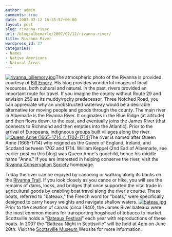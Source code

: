 ```yaml
---
author: admin
comments: true
date: 2007-02-12 16:35:57+00:00
layout: post
slug: rivanna-river
url: /blog/albemarle/2007/02/12/rivanna-river/
title: Rivanna River
wordpress_id: 27
categories:
- Names
- Native Americans
- Natural Areas
---
```


[![rivanna_billemory.jpg](http://www.locohistory.org/blog/wp-content/uploads/2007/02/rivanna_billemory.jpg)](http://www.locohistory.org/blog/2007/02/12/rivanna-river/rivanna_billemoryjpg-2/)The atmospheric photo of the Rivanna is provided courtesy of [Bill Emory](http://www.billemory.com). His blog provides wonderful images of local resources, both cultural and natural. In the past, rivers provided an important route for travel. If you imagine the county without Route 29 and envision 250 as its muddy/rocky predecessor, Three Notched Road, you can appreciate why an unobstructed waterway would be a desirable alternative for moving people and goods through the county. The main river in Albemarle is the Rivanna River. It originates in the Blue Ridge (at altitude) and then flows down, to the east, and eventually joins the James River (that connects to Richmond and then empties into the Atlantic). Prior to the arrival of Europeans, indigneous groups built villages along the river. [![Queen Anne (1665-1714, r. 1702-1714)](http://www.locohistory.org/blog/wp-content/uploads/2007/02/queenanne.thumbnail.jpg)](http://www.locohistory.org/blog/?attachment_id=42)The river is named after Queen Anne (1665-1714) who reigned as the Queen of England, Ireland, and Scotland between 1702 and 1714. William Keppel (2nd Earl of Albemarle, see earlier post on this blog) was Queen Anne's godchild, hence his middle name "Anne." If you are interested in helping conserve the river, visit the [Rivanna Conservation Society](http://www.rivannariver.org/home.html) homepage.

Today the river can be enjoyed by canoeing or walking along its banks on the [Rivanna Trail](http://avenue.org/rivanna/). If you look closely as you canoe or hike, you will see the remains of dams, locks, and bridges that once supported the vital trade in agricultural goods by enabling boat travel along the river's course. These boats, referred to "bateaux," the French word for "boats," were specifically designed to carry heavy weights and navigate shallow waters. [![bateau.jpg](http://www.locohistory.org/blog/wp-content/uploads/2007/02/bateau.jpg)](http://www.locohistory.org/blog/2007/02/12/rivanna-river/bateaujpg/) Prior to the creation of canals (circa 1840), the James River bateaux were the most common means for transporting hogshead of tobacco to market. Scottsville holds a "[Bateaux Festival](http://www.jamesriver.com/teacher.htm)" each year with reproductions of these boats. In 2007 the "Batteau Night in Scottsville" will be held at 4pm on June 20th. Visit the [Scottsville Museum ](http://avenue.org/smuseum/home.html)Website for more information.
